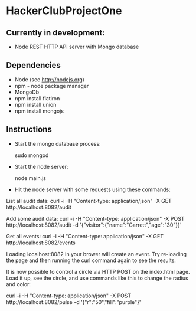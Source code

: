 HackerClubProjectOne
====================

Currently in development:
------------------------
* Node REST HTTP API server with Mongo database

Dependencies
------------
* Node (see http://nodejs.org)
* npm - node package manager
* MongoDb
* npm install flatiron
* npm install union
* npm install mongojs

Instructions
------------
* Start the mongo database process:

    sudo mongod

* Start the node server:

    node main.js

* Hit the node server with some requests using these commands:

List all audit data:
curl -i -H "Content-type: application/json" -X GET http://localhost:8082/audit

Add some audit data:
curl -i -H "Content-type: application/json" -X POST http://localhost:8082/audit -d '{"visitor":{"name":"Garrett","age":"30"}}'

Get all events:
curl -i -H "Content-type: application/json" -X GET http://localhost:8082/events

Loading localhost:8082 in your brower will create an event.  Try re-loading the page and then running the curl command again to see the results.


It is now possible to control a circle via HTTP POST on the index.html page.  Load it up, see the circle, and use commands like this to change the radius and color:

curl -i -H "Content-type: application/json" -X POST http://localhost:8082/pulse -d '{"r":"50","fill":"purple"}'

